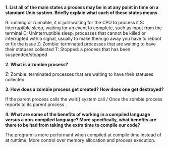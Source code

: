 **1. List all of the main states a process may be in at any point in time on a standard Unix system. Briefly explain what each of these states means.**

R: running or runnable, it is just waiting for the CPU to process it
S: Interruptible sleep, waiting for an event to complete, such as input from the terminal
D: Uninterruptible sleep, processes that cannot be killed or interrupted with a signal, usually to make them go away you have to reboot or fix the issue
Z: Zombie: terminated processes that are waiting to have their statuses collected
T: Stopped: a process that has been suspended/stopped

**2. What is a zombie process?**

Z: Zombie: terminated processes that are waiting to have their statuses collected

**3. How does a zombie process get created? How does one get destroyed?**

If the parent process calls the wait() system call / Once the zombie process reports to its parent process .

**4. What are some of the benefits of working in a compiled language versus a non-compiled language? More specifically, what benefits are there to be had from taking the extra time to compile our code?**

The program is more performant when compiled at compile time instead of at runtime. More control over memory allocation and process execution. 